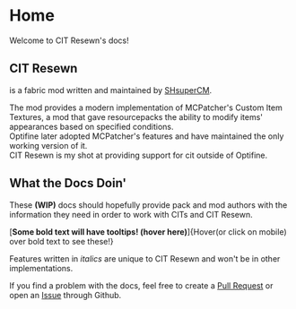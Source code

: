 # Home
Welcome to CIT Resewn's docs!

## CIT Resewn
is a fabric mod written and maintained by [SHsuperCM](https://bit.ly/3tqu4Z1).  
  
The mod provides a modern implementation of MCPatcher's Custom Item Textures, 
a mod that gave resourcepacks the ability to modify items' appearances based on specified conditions.  
Optifine later adopted MCPatcher's features and have maintained the only working version of it.  
CIT Resewn is my shot at providing support for cit outside of Optifine.

## What the Docs Doin'
These **(WIP)** docs should hopefully provide pack and mod authors with the information they need in 
order to work with CITs and CIT Resewn.  

[**Some bold text will have tooltips! (hover here)**]{Hover(or click on mobile) over bold text to see these!}

Features written in *italics* are unique to CIT Resewn and won't be in other implementations.

If you find a problem with the docs, feel free to create a [Pull Request](https://github.com/SHsuperCM/CITResewn/tree/docs) 
or open an [Issue](https://github.com/SHsuperCM/CITResewn/issues) through Github.
